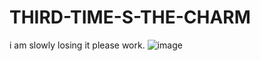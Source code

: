 # THIRD-TIME-S-THE-CHARM
i am slowly losing it
please work.
![image](https://user-images.githubusercontent.com/92580523/137482575-60196e54-d6f5-4ad5-90cd-b43924e07977.png)
